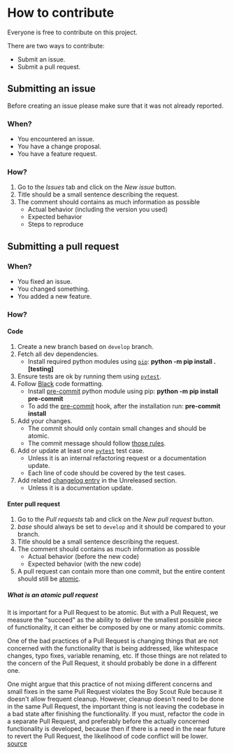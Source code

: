 # How to contribute

Everyone is free to contribute on this project.

There are two ways to contribute:

- Submit an issue.
- Submit a pull request.

## Submitting an issue

Before creating an issue please make sure that it was not already reported.

### When?

- You encountered an issue.
- You have a change proposal.
- You have a feature request.

### How?

1) Go to the *Issues* tab and click on the *New issue* button.
2) Title should be a small sentence describing the request.
3) The comment should contains as much information as possible
    * Actual behavior (including the version you used)
    * Expected behavior
    * Steps to reproduce

## Submitting a pull request

### When?

- You fixed an issue.
- You changed something.
- You added a new feature.

### How?

#### Code

1) Create a new branch based on `develop` branch.
2) Fetch all dev dependencies.
    * Install required python modules using [`pip`](https://pypi.org/project/pip/): **python -m pip install .[testing]**
3) Ensure tests are ok by running them using [`pytest`](http://doc.pytest.org/en/latest/index.html).
4) Follow [Black](https://black.readthedocs.io/en/stable/) code formatting.
    * Install [pre-commit](https://pre-commit.com) python module using pip: **python -m pip install pre-commit**
    * To add the [pre-commit](https://pre-commit.com) hook, after the installation run: **pre-commit install**
5) Add your changes.
    * The commit should only contain small changes and should be atomic.
    * The commit message should follow [those rules](https://chris.beams.io/posts/git-commit/).
6) Add or update at least one [`pytest`](http://doc.pytest.org/en/latest/index.html) test case.
    * Unless it is an internal refactoring request or a documentation update.
    * Each line of code should be covered by the test cases.
7) Add related [changelog entry](https://keepachangelog.com/en/1.1.0/) in the Unreleased section.
    * Unless it is a documentation update.

#### Enter pull request

1) Go to the *Pull requests* tab and click on the *New pull request* button.
2) *base* should always be set to `develop` and it should be compared to your branch.
3) Title should be a small sentence describing the request.
4) The comment should contains as much information as possible
    * Actual behavior (before the new code)
    * Expected behavior (with the new code)
5) A pull request can contain more than one commit, but the entire content should still be [atomic](#what-is-an-atomic-pull-request).

##### What is an atomic pull request

It is important for a Pull Request to be atomic. But with a Pull Request, we measure the "succeed" as the ability to deliver the smallest possible piece of functionality, it can either be composed by one or many atomic commits.

One of the bad practices of a Pull Request is changing things that are not concerned with the functionality that is being addressed, like whitespace changes, typo fixes, variable renaming, etc. If those things are not related to the concern of the Pull Request, it should probably be done in a different one.

One might argue that this practice of not mixing different concerns and small fixes in the same Pull Request violates the Boy Scout Rule because it doesn't allow frequent cleanup. However, cleanup doesn't need to be done in the same Pull Request, the important thing is not leaving the codebase in a bad state after finishing the functionality. If you must, refactor the code in a separate Pull Request, and preferably before the actually concerned functionality is developed, because then if there is a need in the near future to revert the Pull Request, the likelihood of code conflict will be lower. [source](https://medium.com/@fagnerbrack/one-pull-request-one-concern-e84a27dfe9f1)